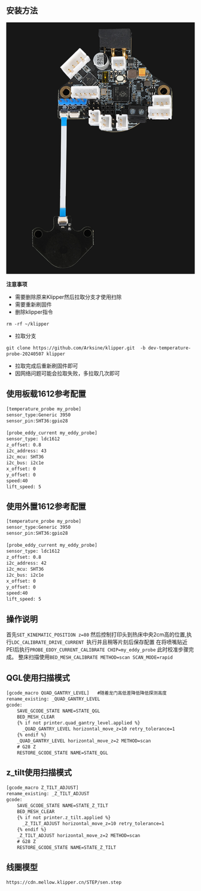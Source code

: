 ## 安装方法

![1612](../../images/boards/fly_sht36_v3/1612.jpg)

**注意事项**

* 需要删除原来Klipper然后拉取分支才使用扫除
* 需要重新刷固件
* 删除klipper指令

```
rm -rf ~/klipper
```

* 拉取分支

```
git clone https://github.com/Arksine/klipper.git  -b dev-temperature-probe-20240507 klipper
```

* 拉取完成后重新刷固件即可
* 因网络问题可能会拉取失败，多拉取几次即可

## 使用板载1612参考配置

```
[temperature_probe my_probe]
sensor_type:Generic 3950
sensor_pin:SHT36:gpio28

[probe_eddy_current my_eddy_probe]
sensor_type: ldc1612
z_offset: 0.8
i2c_address: 43
i2c_mcu: SHT36
i2c_bus: i2c1e
x_offset: 0
y_offset: 0
speed:40
lift_speed: 5
```

## 使用外置1612参考配置

```
[temperature_probe my_probe]
sensor_type:Generic 3950
sensor_pin:SHT36:gpio28

[probe_eddy_current my_eddy_probe]
sensor_type: ldc1612
z_offset: 0.8
i2c_address: 42
i2c_mcu: SHT36
i2c_bus: i2c1e
x_offset: 0
y_offset: 0
speed:40
lift_speed: 5
```

##  操作说明
首先`SET_KINEMATIC_POSITION z=80` 
然后控制打印头到热床中央2cm高的位置,执行`LDC_CALIBRATE_DRIVE_CURRENT `执行并且稍等片刻后保存配置
在将喷嘴贴近PEI后执行`PROBE_EDDY_CURRENT_CALIBRATE CHIP=my_eddy_probe` 
此时校准步骤完成。 
整床扫描使用`BED_MESH_CALIBRATE METHOD=scan SCAN_MODE=rapid` 

## QGL使用扫描模式
```
[gcode_macro QUAD_GANTRY_LEVEL]   #随着龙门高低差降低降低探测高度
rename_existing: _QUAD_GANTRY_LEVEL
gcode:
    SAVE_GCODE_STATE NAME=STATE_QGL
    BED_MESH_CLEAR
    {% if not printer.quad_gantry_level.applied %}
      _QUAD_GANTRY_LEVEL horizontal_move_z=10 retry_tolerance=1
    {% endif %}
    _QUAD_GANTRY_LEVEL horizontal_move_z=2 METHOD=scan
    # G28 Z
    RESTORE_GCODE_STATE NAME=STATE_QGL
```
## z_tilt使用扫描模式
```
[gcode_macro Z_TILT_ADJUST]
rename_existing: _Z_TILT_ADJUST
gcode:
    SAVE_GCODE_STATE NAME=STATE_Z_TILT
    BED_MESH_CLEAR
    {% if not printer.z_tilt.applied %}
      _Z_TILT_ADJUST horizontal_move_z=10 retry_tolerance=1
    {% endif %}
    _Z_TILT_ADJUST horizontal_move_z=2 METHOD=scan
    # G28 Z
    RESTORE_GCODE_STATE NAME=STATE_Z_TILT
```
## 线圈模型

```
https://cdn.mellow.klipper.cn/STEP/sen.step
```

